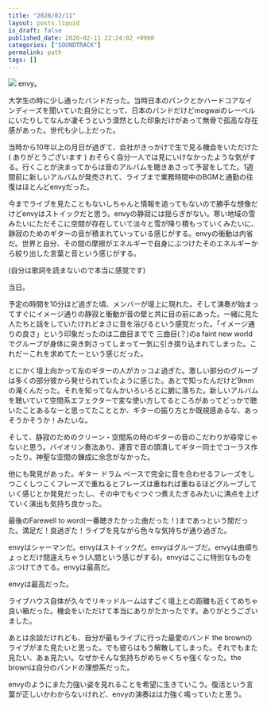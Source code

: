 ```yaml
---
title: "2020/02/11"
layout: posts.liquid
is_draft: false
published_date: 2020-02-11 22:24:02 +0900
categories: ["SOUNDTRACK"]
permalink: path
tags: []
---
```


<img class="in_article" src="/public/images/2020/02/c45baa32-f961-4420-a36a-ea73e77d5148-1024x576.jpg">
envy。

大学生の時に少し通ったバンドだった。当時日本のパンクとかハードコアなインディーズを聞いていた自分にとって、日本のバンドだけどmogwaiのレーベルにいたりしてなんか凄そうという漠然とした印象だけがあって無骨で孤高な存在感があった。世代も少し上だった。

当時から10年以上の月日が過ぎて、会社がきっかけで生で見る機会をいただけた( ありがとうございます ) おそらく自分一人では見にいけなかったような気がする。行くことが決まってからは昔のアルバムを聴きあさって予習をしてた。1週間前に新しいアルバムが発売されて、ライブまで業務時間中のBGMと通勤の往復はほとんどenvyだった。

今までライブを見たこともないしちゃんと情報を追ってもないので勝手な想像だけどenvyはストイックだと思う。envyの静寂には揺らぎがない。寒い地域の雪みたいにただそこに空間が存在していて淡々と雪が降り積もっていくみたいに、静寂のためのギターの音が積まれていっている感じがする。envyの衝動は内省だ。世界と自分、その間の摩擦がエネルギーで自身にぶつけたそのエネルギーから絞り出した言葉と音という感じがする。

(自分は歌詞を読まないので本当に感覚です)

当日。

予定の時間を10分ほど過ぎた頃、メンバーが壇上に現れた。そして演奏が始まってすぐにイメージ通りの静寂と衝動が音の壁と共に目の前にあった。一緒に見た人たちと話をしていたけれどまさに音を浴びるという感覚だった。「イメージ通りの良さ」という印象だったのは二曲目までで 三曲目(？)のa faint new worldでグルーブが身体に突き刺さってしまって一気に引き摺り込まれてしまった。これだーこれを求めてたーという感じだった。

とにかく壇上向かって左のギターの人がカッコよ過ぎた。激しい部分のグルーブは多くの部分彼から発せられていたように感じた。あとで知ったんだけど9mmの滝くんだった。それを知ってなんかいろいろとに腑に落ちた。新しいアルバムを聴いていて空間系エフェクターで変な使い方してるところがあってどっかで聴いたことあるなーと思ってたこととか、ギターの振り方とか既視感あるな、あっそうかそうか！みたいな。

そして、静寂のためのクリーン・空間系の時のギターの音のこだわりが尋常じゃないと思う。バイオリン奏法あり、連音で音の頭潰してギター同士でコーラス作ったり。神聖な空間の錬成に余念がなかった。

他にも発見があった。ギター ドラム ベースで完全に音を合わせるフレーズをしつこくしつこくフレーズで重ねるとフレーズは重ねれば重ねるほどグルーブしていく感じとか発見だったし、その中でもぐつぐつ煮えたぎるみたいに沸点を上げていく演出も気持ち良かった。

最後のFarewell to word(一番聴きたかった曲だった！)まであっという間だった。満足だ！良過ぎた！ライブを見ながら色々な気持ちが通り過ぎた。

envyはシャーマンだ。envyはストイックだ。envyはグルーブだ。envyは曲順ちょっとだけ間違えちゃう(人間という感じがする)。envyはここに特別なものをぶつけてきてる。envyは最高だ。

envyは最高だった。

ライブハウス自体が久々でリキッドルームはすごく壇上との距離も近くてめちゃ良い箱だった。機会をいただけて本当にありがたかったです。ありがとうございました。

あとは余談だけれども、自分が最もライブに行った最愛のバンド the brownのライブがまた見たいと思った。でも彼らはもう解散してしまった。それでもまた見たい、あぁ見たい。なぜかそんな気持ちがめちゃくちゃ強くなった。the brownは自分のバンドの理想系だった。

envyのようにまた力強い姿を見れることを希望に生きていこう。復活という言葉が正しいかわからないけれど、envyの演奏はは力強く鳴っていたと思う。


